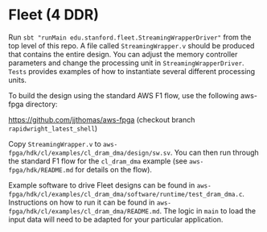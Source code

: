 # Fleet (4 DDR)

Run `sbt "runMain edu.stanford.fleet.StreamingWrapperDriver"` from the top level of this repo. A file called `StreamingWrapper.v` should be produced that contains the entire design.
You can adjust the memory controller parameters and change the processing unit in `StreamingWrapperDriver`. `Tests` provides examples of how to instantiate several different processing units.

To build the design using the standard AWS F1 flow, use the following aws-fpga directory:

https://github.com/jjthomas/aws-fpga (checkout branch `rapidwright_latest_shell`)

Copy `StreamingWrapper.v` to `aws-fpga/hdk/cl/examples/cl_dram_dma/design/sw.sv`. You can then run through the standard F1 flow for the `cl_dram_dma` example (see `aws-fpga/hdk/README.md` for details on the flow).

Example software to drive Fleet designs can be found in `aws-fpga/hdk/cl/examples/cl_dram_dma/software/runtime/test_dram_dma.c`. Instructions on how to run it can be found in `aws-fpga/hdk/cl/examples/cl_dram_dma/README.md`. The logic in `main` to load the input data will need to be adapted for your particular application.

